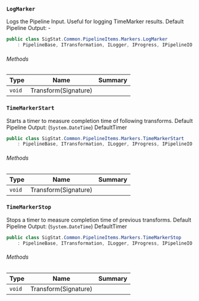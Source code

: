 ### `LogMarker`

Logs the Pipeline Input. Useful for logging TimeMarker results.  <para>Default Pipeline Output: -</para>
```csharp
public class SigStat.Common.PipelineItems.Markers.LogMarker
    : PipelineBase, ITransformation, ILogger, IProgress, IPipelineIO

```

###### Methods

| Type | Name | Summary | 
| --- | --- | --- | 
| `void` | Transform(Signature) |  | 


### `TimeMarkerStart`

Starts a timer to measure completion time of following transforms.  <para>Default Pipeline Output: (`System.DateTime`) DefaultTimer</para>
```csharp
public class SigStat.Common.PipelineItems.Markers.TimeMarkerStart
    : PipelineBase, ITransformation, ILogger, IProgress, IPipelineIO

```

###### Methods

| Type | Name | Summary | 
| --- | --- | --- | 
| `void` | Transform(Signature) |  | 


### `TimeMarkerStop`

Stops a timer to measure completion time of previous transforms.  <para>Default Pipeline Output: (`System.DateTime`) DefaultTimer</para>
```csharp
public class SigStat.Common.PipelineItems.Markers.TimeMarkerStop
    : PipelineBase, ITransformation, ILogger, IProgress, IPipelineIO

```

###### Methods

| Type | Name | Summary | 
| --- | --- | --- | 
| `void` | Transform(Signature) |  | 


